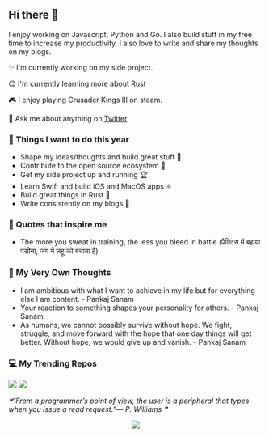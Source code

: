 ## Hi there 👋

I enjoy working on Javascript, Python and Go. I also build stuff in my free time to increase my productivity. I also love to write and share my thoughts on my blogs.

✨ I'm currently working on my side project.

😍 I'm currently learning more about Rust

🎮 I enjoy playing Crusader Kings III on steam.

🐤 Ask me about anything on [Twitter](https://twitter.com/pankajsanam)

### 🎯 Things I want to do this year

- Shape my ideas/thoughts and build great stuff 🎨
- Contribute to the open source ecosystem 🎉
- Get my side project up and running 🏆
- Learn Swift and build iOS and MacOS apps ⚛
- Build great things in Rust 🎯
- Write consistently on my blogs 📝

### 🗿 Quotes that inspire me

- The more you sweat in training, the less you bleed in battle (प्रैक्टिस में बहाया पसीना, जंग में लहू को बचाता है)

### 🗿 My Very Own Thoughts

- I am ambitious with what I want to achieve in my life but for everything else I am content. - Pankaj Sanam
- Your reaction to something shapes your personality for others. - Pankaj Sanam
- As humans, we cannot possibly survive without hope. We fight, struggle, and move forward with the hope that one day things will get better. Without hope, we would give up and vanish. - Pankaj Sanam

### 💻 My Trending Repos

![](https://github-readme-stats.vercel.app/api/pin/?username=antick&repo=mojo&bg_color=45,ac3cad,2ea9ab&title_color=fff&text_color=fff)
![](https://github-readme-stats.vercel.app/api/pin/?username=antick&repo=mint-kit&bg_color=45,fc00ff,00dbde&title_color=fff&text_color=fff)

<!--STARTS_HERE_QUOTE_README-->
<i>❝“From a programmer’s point of view, the user is a peripheral that types when you issue a read request.”— P. Williams   ❞</i>
<!--ENDS_HERE_QUOTE_README-->

<p align='center'><img src='https://visitor-badge.laobi.icu/badge?page_id=antick'></p>
